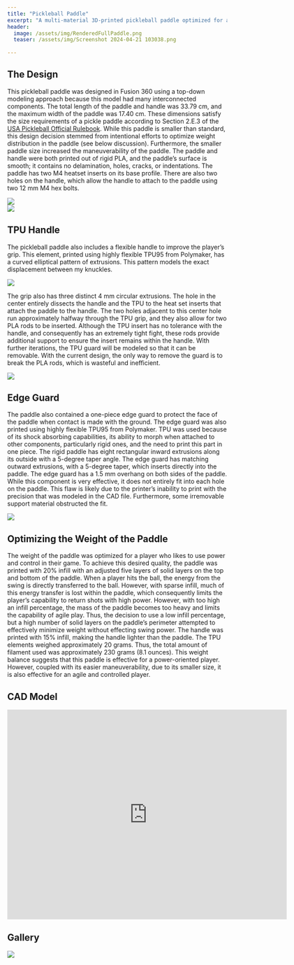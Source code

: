 ```yaml
---
title: "Pickleball Paddle"
excerpt: "A multi-material 3D-printed pickleball paddle optimized for a player who incorporates power and control into their play."
header:
  image: /assets/img/RenderedFullPaddle.png
  teaser: /assets/img/Screenshot 2024-04-21 103038.png
   
---
```


## The Design

This pickleball paddle was designed in Fusion 360 using a top-down modeling approach because this model had many interconnected components. The total length of the paddle and handle was 33.79 cm, and the maximum width of the paddle was 17.40 cm. These dimensions satisfy the size requirements of a pickle paddle according to Section 2.E.3 of the [USA Pickleball Official Rulebook](https://usapickleball.org/docs/USA-Pickleball-Official-Rulebook-2024-v1.pdf). While this paddle is smaller than standard, this design decision stemmed from intentional efforts to optimize weight distribution in the paddle (see below discussion). Furthermore, the smaller paddle size increased the maneuverability of the paddle. The paddle and handle were both printed out of rigid PLA, and the paddle’s surface is smooth; it contains no delamination, holes, cracks, or indentations. The paddle has two M4 heatset inserts on its base profile. There are also two holes on the handle, which allow the handle to attach to the paddle using two 12 mm M4 hex bolts. 

<img src="/assets/img/RenderedPaddle.png" style="display:flex; margin:auto;">

<img src="/assets/img/ScrewPaddleProfileUpdated.png" style="display:flex; margin:auto;">

## TPU Handle

The pickleball paddle also includes a flexible handle to improve the player’s grip. This element, printed using highly flexible TPU95 from Polymaker, has a curved elliptical pattern of extrusions. This pattern models the exact displacement between my knuckles. 

<img src="/assets/img/PaddleSideProfile.jpg" style="display:flex; margin:auto;"> 

The grip also has three distinct 4 mm circular extrusions. The hole in the center entirely dissects the handle and the TPU to the heat set inserts that attach the paddle to the handle. The two holes adjacent to this center hole run approximately halfway through the TPU grip, and they also allow for two PLA rods to be inserted. Although the TPU insert has no tolerance with the handle, and consequently has an extremely tight fight, these rods provide additional support to ensure the insert remains within the handle.  With further iterations, the TPU guard will be modeled so that it can be removable. With the current design, the only way to remove the guard is to break the PLA rods, which is wasteful and inefficient. 

<img src="/assets/img/RenderedTPUGrip.png" style="display:flex; margin:auto;"> 

## Edge Guard

The paddle also contained a one-piece edge guard to protect the face of the paddle when contact is made with the ground. The edge guard was also printed using highly flexible TPU95 from Polymaker. TPU was used because of its shock absorbing capabilities, its ability to morph when attached to other components, particularly rigid ones, and the need to print this part in one piece. The rigid paddle has eight rectangular inward extrusions along its outside with a 5-degree taper angle. The edge guard has matching outward extrusions, with a 5-degree taper, which inserts directly into the paddle. The edge guard has a 1.5 mm overhang on both sides of the paddle. While this component is very effective, it does not entirely fit into each hole on the paddle. This flaw is likely due to the printer’s inability to print with the precision that was modeled in the CAD file. Furthermore, some irremovable support material obstructed the fit. 

<img src="/assets/img/EdgeGuardDelamination.jpg" style="display:flex; margin:auto;"> 

## Optimizing the Weight of the Paddle

The weight of the paddle was optimized for a player who likes to use power and control in their game. To achieve this desired quality, the paddle was printed with 20% infill with an adjusted five layers of solid layers on the top and bottom of the paddle. When a player hits the ball, the energy from the swing is directly transferred to the ball. However, with sparse infill, much of this energy transfer is lost within the paddle, which consequently limits the player’s capability to return shots with high power. However, with too high an infill percentage, the mass of the paddle becomes too heavy and limits the capability of agile play. Thus, the decision to use a low infill percentage, but a high number of solid layers on the paddle’s perimeter attempted to effectively minimize weight without effecting swing power. The handle was printed with 15% infill, making the handle lighter than the paddle. The TPU elements weighed approximately 20 grams. Thus, the total amount of filament used was approximately 230 grams (8.1 ounces). This weight balance suggests that this paddle is effective for a power-oriented player. However, coupled with its easier maneuverability, due to its smaller size, it is also effective for an agile and controlled player. 

## CAD Model
<iframe src="https://vanderbilt643.autodesk360.com/shares/public/SH512d4QTec90decfa6e4483548c63010b6f?mode=embed" width="640" height="480" allowfullscreen="true" webkitallowfullscreen="true" mozallowfullscreen="true"  frameborder="0"></iframe>

## Gallery
<img src="/assets/img/PaddleFullProfileFlat.jpg" style="display:flex; margin:auto;"> 



